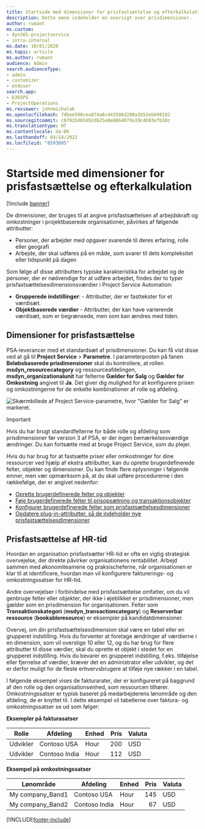 ```yaml
---
title: Startside med dimensioner for prisfastsættelse og efterkalkulation
description: Dette emne indeholder en oversigt over prisdimensioner.
author: rumant
ms.custom:
- dyn365-projectservice
- intro-internal
ms.date: 10/01/2020
ms.topic: article
ms.author: rumant
audience: Admin
search.audienceType:
- admin
- customizer
- enduser
search.app:
- D365PS
- ProjectOperations
ms.reviewer: johnmichalak
ms.openlocfilehash: 7dbee508cea074a8c443506d280a1b52eb698202
ms.sourcegitcommit: c0792bd65d92db25e0e8864879a19c4b93efb10c
ms.translationtype: HT
ms.contentlocale: da-DK
ms.lasthandoff: 04/14/2022
ms.locfileid: "8593605"
---
```

# <a name="pricing-and-costing-dimensions-home-page"></a>Startside med dimensioner for prisfastsættelse og efterkalkulation

[!include [banner](../includes/psa-now-project-operations.md)]

De dimensioner, der bruges til at angive prisfastsættelsen af arbejdskraft og omkostninger i projektbaserede organisationer, påvirkes af følgende attributter:

- Personer, der arbejder med opgaver svarende til deres erfaring, rolle eller geografi
- Arbejde, der skal udføres på en måde, som svarer til dets kompleksitet eller tidspunkt på dagen

Som følge af disse attributters typiske karakteristika for arbejdet og de personer, der er nødvendige for at udføre arbejdet, findes der to typer prisfastsættelsesdimensionsværdier i Project Service Automation: 

- **Grupperede indstillinger**: - Attributter, der er fasttekster for et værdisæt.
- **Objektbaserede værdier** - Attributter, der kan have varierende værdisæt, som er begrænsede, men som kan ændres med tiden.

## <a name="pricing-dimensions"></a>Dimensioner for prisfastsættelse

PSA-leverancer med et standardsæt af prisdimensioner. Du kan få vist disse ved at gå til **Project Service** > **Parametre**. I parameterposten på fanen **Beløbsbaserede prisdimensioner** skal du kontrollere, at rollen **msdyn_resourcecategory** og ressourceafdelingen, **msdyn_organizationalunit** har felterne **Gælder for Salg** og **Gælder for Omkostning** angivet til **Ja**. Det giver dig mulighed for at konfigurere prisen og omkostningerne for de enkelte kombinationer af rolle og afdeling.

![Skærmbillede af Project Service-parametre, hvor "Gælder for Salg" er markeret.](media/PS-OOB-parameters.png)

> [!IMPORTANT]
> Hvis du har brugt standardfelterne for både rolle og afdeling som prisdimensioner før version 3 af PSA, er der ingen bemærkelsesværdige ændringer. Du kan fortsætte med at bruge Project Service, som du plejer. 

Hvis du har brug for at fastsætte priser eller omkostninger for dine ressourcer ved hjælp af ekstra attributter, kan du oprette brugerdefinerede felter, objekter og dimensioner. Du kan finde flere oplysninger i følgende emner, men vær opmærksom på, at du skal udføre procedurerne i den rækkefølge, der er angivet nedenfor:

- [Oprette brugerdefinerede felter og objekter](create-custom-fields-entities.md)
- [Føje brugerdefinerede felter til prisopsætning og transaktionsobjekter](field-references.md)
- [Konfigurer brugerdefinerede felter som prisfastsættelsesdimensioner ](set-up-pricing-dimensions.md)
- [Opdatere plug-in-attributter, så de indeholder nye prisfastsættelsesdimensioner](update-plug-in-attributes.md)

## <a name="pricing-human-resource-time"></a>Prisfastsættelse af HR-tid
Hvordan en organisation prisfastsætter HR-tid er ofte en vigtig strategisk overvejelse, der direkte påvirker organisationens rentabilitet. Arbejd sammen med økonomiteamene og praksischeferne, når organisationen er klar til at identificere, hvordan man vil konfigurere fakturerings- og omkostningssatser for HR-tid.

Andre overvejelser i forbindelse med prisfastsættelse omfatter, om du vil genbruge felter eller objekter, der ikke i øjeblikket er prisdimensioner, men gælder som en prisdimension for organisationen. Felter som **Transaktionskategori** (**msdyn_transactioncategory**) og **Reserverbar ressource** (**bookableresource**) er eksempler på kandidatdimensioner. 

Overvej, om din prisfastsættelsesdimension skal være en tabel eller en grupperet indstilling. Hvis du forventer at foretage ændringer af værdierne i en dimension, som vil overstige 10 eller 12, og du har brug for flere attributter til disse værdier, skal du oprette et objekt i stedet for en grupperet indstilling. Hvis du bevarer en grupperet indstilling, f.eks. tilføjelse eller fjernelse af værdier, kræver det en administrator eller udvikler, og det er derfor muligt for de fleste erhvervsbrugere at tilføje nye rækker i en tabel.

I følgende eksempel vises de fakturarater, der er konfigureret på baggrund af den rolle og den organisationsenhed, som ressourcen tilhører. Omkostningssatser er typisk baseret på medarbejderens lønområde og den afdeling, de er knyttet til. I dette eksempel vil tabellerne over faktura- og omkostningssatser se ud som følger:

**Eksempler på fakturasatser**

| Rolle        | Afdeling    |Enhed      |Pris      |Valuta  |
| ------------|-------------|----------|----------:|----------|
| Udvikler   | Contoso USA  |Hour | 200|USD     |
| Udvikler   | Contoso India |Hour|   112|USD     |


**Eksempel på omkostningssatser**

| Lønområde     | Afdeling    |Enhed      |Pris      |Valuta  |
| ----------------|-------------|----------|----------:|----------|
| My company_Band1 | Contoso USA  |Hour | 145|USD     |
| My company_Band2 | Contoso India |Hour|   67|USD     |


[!INCLUDE[footer-include](../includes/footer-banner.md)]
